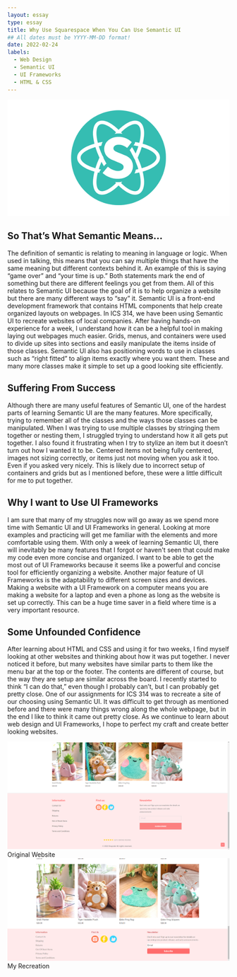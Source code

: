 ```yaml
---
layout: essay
type: essay
title: Why Use Squarespace When You Can Use Semantic UI
## All dates must be YYYY-MM-DD format!
date: 2022-02-24
labels:
  - Web Design
  - Semantic UI
  - UI Frameworks
  - HTML & CSS
---
```


<img class="ui large centered aligned image" src="../images/semantic-ui-logo.png">

## So That’s What Semantic Means...

The definition of semantic is relating to meaning in language or logic. When used in talking, this means that you can say multiple things that have the same meaning but different contexts behind it. An example of this is saying “game over” and “your time is up.” Both statements mark the end of something but there are different feelings you get from them. All of this relates to Semantic UI because the goal of it is to help organize a website but there are many different ways to “say” it. Semantic UI is a front-end development framework that contains HTML components that help create organized layouts on webpages. In ICS 314, we have been using Semantic UI to recreate websites of local companies. After having hands-on experience for a week, I understand how it can be a helpful tool in making laying out webpages much easier. Grids, menus, and containers were used to divide up sites into sections and easily manipulate the items inside of those classes. Semantic UI also has positioning words to use in classes such as “right fitted” to align items exactly where you want them. These and many more classes make it simple to set up a good looking site efficiently. 

## Suffering From Success
Although there are many useful features of Semantic UI, one of the hardest parts of learning Semantic UI are the many features. More specifically, trying to remember all of the classes and the ways those classes can be manipulated. When I was trying to use multiple classes by stringing them together or nesting them, I struggled trying to understand how it all gets put together. I also found it frustrating when I try to stylize an item but it doesn’t turn out how I wanted it to be. Centered items not being fully centered, images not sizing correctly, or items just not moving when you ask it too. Even if you asked very nicely. This is likely due to incorrect setup of containers and grids but as I mentioned before, these were a little difficult for me to put together. 

## Why I want to Use UI Frameworks
I am sure that many of my struggles now will go away as we spend more time with Semantic UI and UI Frameworks in general. Looking at more examples and practicing will get me familiar with the elements and more comfortable using them. With only a week of learning Semantic UI, there will inevitably be many features that I forgot or haven't seen that could make my code even more concise and organized. I want to be able to get the most out of UI Frameworks because it seems like a powerful and concise tool for efficiently organizing a website. Another major feature of UI Frameworks is the adaptability to different screen sizes and devices. Making a website with a UI Framework on a computer means you are making a website for a laptop and even a phone as long as the website is set up correctly. This can be a huge time saver in a field where time is a very important resource. 

## Some Unfounded Confidence
After learning about HTML and CSS and using it for two weeks, I find myself looking at other websites and thinking about how it was put together. I never noticed it before, but many websites have similar parts to them like the menu bar at the top or the footer. The contents are different of course, but the way they are setup are similar across the board. I recently started to  think “I can do that,” even though I probably can’t, but I can probably get pretty close. One of our assignments for ICS 314 was to recreate a site of our choosing using Semantic UI. It was difficult to get through as mentioned before and there were many things wrong along the whole webpage, but in the end I like to think it came out pretty close. As we continue to learn about web design and UI Frameworks, I hope to perfect my craft and create better looking websites.

<img class="ui large image" src="../images/origshopzoki2.png">
Original Website
<img class="ui large image" src="../images/myshopzoki2.png">
My Recreation
